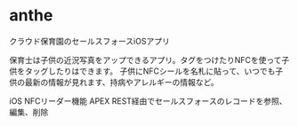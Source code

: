 # anthe

クラウド保育園のセールスフォースiOSアプリ

保育士は子供の近況写真をアップできるアプリ。タグをつけたりNFCを使って子供をタッグしたりはできます。
子供にNFCシールを名札に貼って、いつでも子供の最新の情報が見れます、持病やアレルギーの情報など。

iOS NFCリーダー機能
APEX REST経由でセールスフォースのレコードを参照、編集、削除
